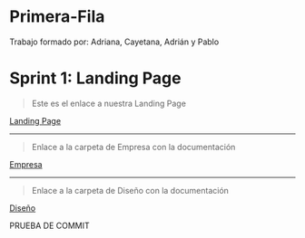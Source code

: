 # Primera-Fila

Trabajo formado por: Adriana, Cayetana, Adrián y Pablo

# Sprint 1: Landing Page

>Este es el enlace a nuestra Landing Page

[Landing Page](https://github.com/ppolo1/Primera-Fila/tree/main/Landing%20Page/P%C3%A1gina/Portada)

---
>Enlace a la carpeta de Empresa con la documentación

[Empresa](https://github.com/ppolo1/Primera-Fila/tree/main/Landing%20Page/P%C3%A1gina/Portada)

---
>Enlace a la carpeta de Diseño con la documentación

[Diseño](https://github.com/ppolo1/Primera-Fila/tree/main/Landing%20Page/P%C3%A1gina/Portada)

PRUEBA DE COMMIT